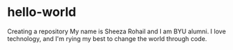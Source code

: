 # hello-world
Creating a repository 
My name is Sheeza Rohail and 
I am BYU alumni. 
I love technology, and I'm rying my best to change the world through code.
